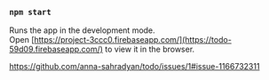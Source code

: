 
### `npm start`

Runs the app in the development mode.\
Open [https://project-3ccc0.firebaseapp.com/](https://todo-59d09.firebaseapp.com/) to view it in the browser.


https://github.com/anna-sahradyan/todo/issues/1#issue-1166732311
